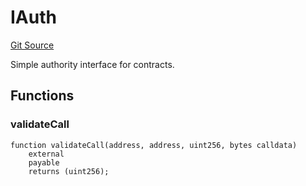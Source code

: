 # IAuth
[Git Source](https://github.com/NaniDAO/accounts/blob/a92c3cc254412087f583cadf96cf750857c126d2/src/ownership/Keys.sol)

Simple authority interface for contracts.


## Functions
### validateCall


```solidity
function validateCall(address, address, uint256, bytes calldata)
    external
    payable
    returns (uint256);
```

